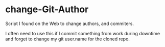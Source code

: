 change-Git-Author
=================

Script I found on the Web to change authors, and commiters.

I often need to use this if I commit something from work during downtime and forget to change my git user.name for the cloned repo. 

